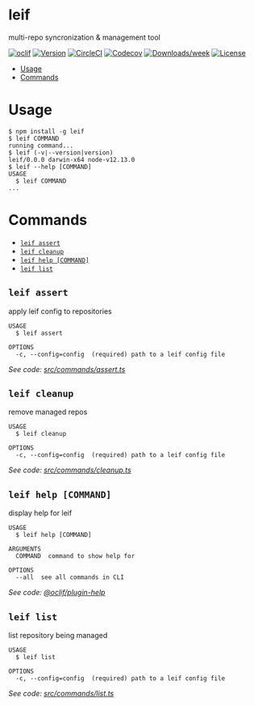 leif
====

multi-repo syncronization &amp; management tool

[![oclif](https://img.shields.io/badge/cli-oclif-brightgreen.svg)](https://oclif.io)
[![Version](https://img.shields.io/npm/v/leif.svg)](https://npmjs.org/package/leif)
[![CircleCI](https://circleci.com/gh/RasPhilCo/leif/tree/master.svg?style=shield)](https://circleci.com/gh/RasPhilCo/leif/tree/master)
[![Codecov](https://codecov.io/gh/RasPhilCo/leif/branch/master/graph/badge.svg)](https://codecov.io/gh/RasPhilCo/leif)
[![Downloads/week](https://img.shields.io/npm/dw/leif.svg)](https://npmjs.org/package/leif)
[![License](https://img.shields.io/npm/l/leif.svg)](https://github.com/RasPhilCo/leif/blob/master/package.json)

<!-- toc -->
* [Usage](#usage)
* [Commands](#commands)
<!-- tocstop -->
# Usage
<!-- usage -->
```sh-session
$ npm install -g leif
$ leif COMMAND
running command...
$ leif (-v|--version|version)
leif/0.0.0 darwin-x64 node-v12.13.0
$ leif --help [COMMAND]
USAGE
  $ leif COMMAND
...
```
<!-- usagestop -->
# Commands
<!-- commands -->
* [`leif assert`](#leif-assert)
* [`leif cleanup`](#leif-cleanup)
* [`leif help [COMMAND]`](#leif-help-command)
* [`leif list`](#leif-list)

## `leif assert`

apply leif config to repositories

```
USAGE
  $ leif assert

OPTIONS
  -c, --config=config  (required) path to a leif config file
```

_See code: [src/commands/assert.ts](https://github.com/RasPhilCo/leif/blob/v0.0.0/src/commands/assert.ts)_

## `leif cleanup`

remove managed repos

```
USAGE
  $ leif cleanup

OPTIONS
  -c, --config=config  (required) path to a leif config file
```

_See code: [src/commands/cleanup.ts](https://github.com/RasPhilCo/leif/blob/v0.0.0/src/commands/cleanup.ts)_

## `leif help [COMMAND]`

display help for leif

```
USAGE
  $ leif help [COMMAND]

ARGUMENTS
  COMMAND  command to show help for

OPTIONS
  --all  see all commands in CLI
```

_See code: [@oclif/plugin-help](https://github.com/oclif/plugin-help/blob/v2.2.1/src/commands/help.ts)_

## `leif list`

list repository being managed

```
USAGE
  $ leif list

OPTIONS
  -c, --config=config  (required) path to a leif config file
```

_See code: [src/commands/list.ts](https://github.com/RasPhilCo/leif/blob/v0.0.0/src/commands/list.ts)_
<!-- commandsstop -->
